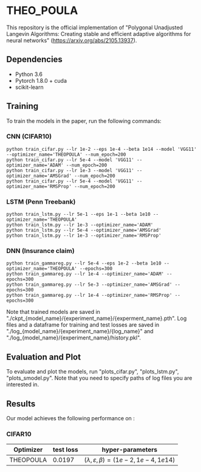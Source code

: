 
# THEO_POULA

This repository is the official implementation of "Polygonal Unadjusted Langevin Algorithms: Creating stable and efficient adaptive algorithms for
neural networks" (https://arxiv.org/abs/2105.13937). 


## Dependencies

- Python 3.6
- Pytorch 1.8.0 + cuda
- scikit-learn

## Training

To train the models in the paper, run the following commands:

### CNN (CIFAR10)
```train
python train_cifar.py --lr 1e-2 --eps 1e-4 --beta 1e14 --model 'VGG11' --optimizer_name='THEOPOULA' --num_epoch=200 
python train_cifar.py --lr 5e-4 --model 'VGG11' --optimizer_name='ADAM' --num_epoch=200
python train_cifar.py --lr 1e-3 --model 'VGG11' --optimizer_name='AMSGrad' --num_epoch=200 
python train_cifar.py --lr 5e-4 --model 'VGG11' --optimizer_name='RMSProp' --num_epoch=200 
```

### LSTM (Penn Treebank)
```train
python train_lstm.py --lr 5e-1 --eps 1e-1 --beta 1e10 --optimizer_name='THEOPOULA' 
python train_lstm.py --lr 1e-3 --optimizer_name='ADAM' 
python train_lstm.py --lr 5e-4 --optimizer_name='AMSGrad' 
python train_lstm.py --lr 1e-3 --optimizer_name='RMSProp' 
```

### DNN (Insurance claim)
```train
python train_gammareg.py --lr 5e-4 --eps 1e-2 --beta 1e10 --optimizer_name='THEOPOULA' --epochs=300 
python train_gammareg.py --lr 1e-4 --optimizer_name='ADAM' --epochs=300 
python train_gammareg.py --lr 5e-3 --optimizer_name='AMSGrad' --epochs=300 
python train_gammareg.py --lr 1e-4 --optimizer_name='RMSProp' --epochs=300 
```

Note that trained models are saved in "./ckpt_{model_name}/{experiment_name}/{experment_name}.pth". 
Log files and a dataframe for training and test losses are saved in  "./log_{model_name}/{experiment_name}/{log_name}" and "./log_{model_name}/{experiment_name}/history.pkl". 

## Evaluation and Plot

To evaluate and plot the models, run "plots_cifar.py", "plots_lstm.py", "plots_smodel.py". Note that you need to specify paths of log files you are interested in. 


## Results

Our model achieves the following performance on :

### CIFAR10

| Optimizer   | test loss  |               hyper-parameters                    |
| ------------|----------- | ------------------------------------------------- |
| THEOPOULA   |     0.0197 |  $(λ, ε, β) = (1e-2, 1e-4, 1e14)$|




